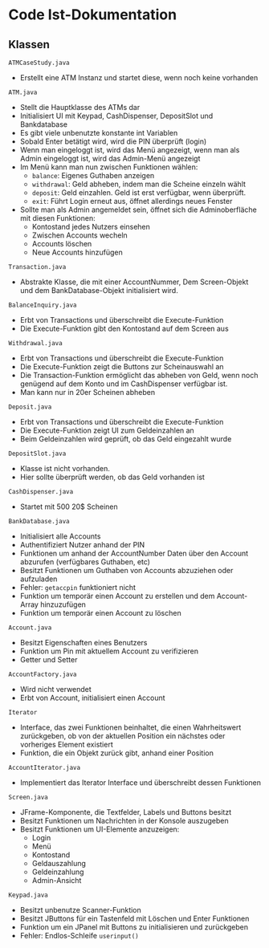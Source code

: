# Code Ist-Dokumentation


## Klassen

`ATMCaseStudy.java`

- Erstellt eine ATM Instanz und startet diese, wenn noch keine vorhanden


`ATM.java`

- Stellt die Hauptklasse des ATMs dar
- Initialisiert UI mit Keypad, CashDispenser, DepositSlot und Bankdatabase
- Es gibt viele unbenutzte konstante int Variablen
- Sobald Enter betätigt wird, wird die PIN überprüft (login)
- Wenn man eingeloggt ist, wird das Menü angezeigt, wenn man als Admin eingeloggt ist, wird das Admin-Menü angezeigt
- Im Menü kann man nun zwischen Funktionen wählen:
    - `balance`: Eigenes Guthaben anzeigen
    - `withdrawal`: Geld abheben, indem man die Scheine einzeln wählt
    - `deposit`: Geld einzahlen. Geld ist erst verfügbar, wenn überprüft.
    - `exit`: Führt Login erneut aus, öffnet allerdings neues Fenster
- Sollte man als Admin angemeldet sein, öffnet sich die Adminoberfläche mit diesen Funktionen:  
    - Kontostand jedes Nutzers einsehen
    - Zwischen Accounts wecheln 
    - Accounts löschen 
    - Neue Accounts hinzufügen


`Transaction.java`

- Abstrakte Klasse, die mit einer AccountNummer, Dem Screen-Objekt und dem BankDatabase-Objekt initialisiert wird.


`BalanceInquiry.java`

- Erbt von Transactions und überschreibt die Execute-Funktion
- Die Execute-Funktion gibt den Kontostand auf dem Screen aus


`Withdrawal.java`

- Erbt von Transactions und überschreibt die Execute-Funktion
- Die Execute-Funktion zeigt die Buttons zur Scheinauswahl an
- Die Transaction-Funktion ermöglicht das abheben von Geld, wenn noch genügend auf dem Konto und im CashDispenser verfügbar ist.
- Man kann nur in 20er Scheinen abheben


`Deposit.java`

- Erbt von Transactions und überschreibt die Execute-Funktion
- Die Execute-Funktion zeigt UI zum Geldeinzahlen an
- Beim Geldeinzahlen wird geprüft, ob das Geld eingezahlt wurde


`DepositSlot.java`

- Klasse ist nicht vorhanden.
- Hier sollte überprüft werden, ob das Geld vorhanden ist


`CashDispenser.java`

- Startet mit 500 20$ Scheinen


`BankDatabase.java`

- Initialisiert alle Accounts
- Authentifiziert Nutzer anhand der PIN
- Funktionen um anhand der AccountNumber Daten über den Account abzurufen (verfügbares Guthaben, etc)
- Besitzt Funktionen um Guthaben von Accounts abzuziehen oder aufzuladen
- Fehler: `getaccpin` funktioniert nicht
- Funktion um temporär einen Account zu erstellen und dem Account-Array hinzuzufügen
- Funktion um temporär einen Account zu löschen


`Account.java`

- Besitzt Eigenschaften eines Benutzers
- Funktion um Pin mit aktuellem Account zu verifizieren
- Getter und Setter


`AccountFactory.java`

- Wird nicht verwendet
- Erbt von Account, initialisiert einen Account 


`Iterator`

- Interface, das zwei Funktionen beinhaltet, die einen Wahrheitswert zurückgeben, ob von der aktuellen Position ein nächstes oder vorheriges Element existiert
- Funktion, die ein Objekt zurück gibt, anhand einer Position


`AccountIterator.java`

- Implementiert das Iterator Interface und überschreibt dessen Funktionen


`Screen.java`

- JFrame-Komponente, die Textfelder, Labels und Buttons besitzt
- Besitzt Funktionen um Nachrichten in der Konsole auszugeben
- Besitzt Funktionen um UI-Elemente anzuzeigen:
    - Login
    - Menü
    - Kontostand
    - Geldauszahlung
    - Geldeinzahlung
    - Admin-Ansicht


`Keypad.java`

- Besitzt unbenutze Scanner-Funktion 
- Besitzt JButtons für ein Tastenfeld mit Löschen und Enter Funktionen
- Funktion um ein JPanel mit Buttons zu initialisieren und zurückgeben
- Fehler: Endlos-Schleife `userinput()`
